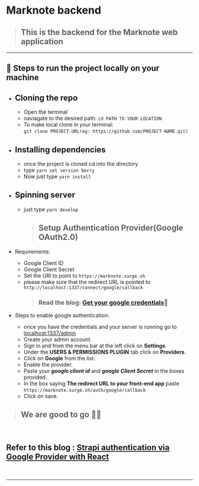 # Marknote backend

> ## This is the backend for the **Marknote** web application

<hr/>

## 🚦 Steps to run the project locally on your machine

- ## Cloning the repo
  - Open the terminal
  - naviagate to the desired path: `cd PATH TO YOUR LOCATION`
  - To make local clone in your terminal: <br />
    `git clone PROJECT-URL(eg: https://github.com/PROJECT-NAME.git)`
- ## Installing dependencies
  - once the project is cloned cd into the directory
  - type `yarn set version berry`
  - Now just type `yarn install`
- ## Spinning server

  - just type `yarn develop`
    <br/>
    > ## Setup Authentication Provider(Google OAuth2.0)

- Requirements:
  - Google Client ID
  - Google Client Secret
  - Set the URI to point to `https://marknote.surge.sh`
  - please make sure that the redirect URL is pointed to `http://localhost:1337/connect/google/callback` <br />
    > ### Read the blog: [Get your google credentials](https://developers.google.com/adwords/api/docs/guides/authentication)🔗<br />
- Steps to enable google authentication:
  - once you have the credentials and your server is running go to [localhost:1337/admin](http://localhost:1337/admin)
  - Create your admin account.
  - Sign in and from the menu bar at the left click on **Settings**.
  - Under the **USERS & PERMISSIONS PLUGIN** tab click on **Providers**.
  - Click on **Google** from the list.
  - Enable the provider.
  - Paste your <i>**google client id**</i> and <i>**google Client Secret**</i> in the boxes provided.
  - In the box saying **The redirect URL to your front-end app** paste `https://marknote.surge.sh/auth/google/callback`
  - Click on save.

> ## We are good to go ✌🏻

<br />

## Refer to this blog : [Strapi authentication via Google Provider with React](https://www.devdelly.com/strapi-react-google-authentication-provider/)

<br/>
<hr/>
